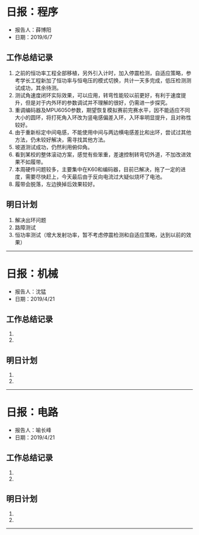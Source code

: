 # 日报：程序
* 报告人：薛博阳
* 日期：2019/6/7

## 工作总结记录

1. 之前的恒功率工程全部移植，另外引入计时，加入停震检测，自适应策略，参考学长工程新加了恒功率与恒电压的模式切换，共计一天多完成，低压检测测试成功，其余待测。
2. 测试角速度闭环实际效果，可以应用，转弯性能较以前更好，有利于速度提升，但是对于内外环的参数调试并不理解的很好，仍需进一步探究。
3. 重调编码器及MPU6050参数，期望恢复模拟赛前完赛水平，因不能适应不同大小的圆环，将打死角入环改为竖电感偏差入环，入环率明显提升，且对称性较好。
4. 由于重新标定中间电感，不能使用中间与两边横电感差比和出环，尝试过其他方法，仍未较好解决，需寻找其他方法。
5. 坡道测试成功，仍然利用俯仰角。
6. 看到某校的整体滚动方案，感觉有些笨重，差速控制转弯切外道，不加改进效果不如履带。
7. 本周硬件问题较多，主要集中在K60和编码器，目前已解决，拖了一定的进度，需要尽快赶上，今天最后由于反向电流过大疑似烧坏了电池。
8. 履带会脱落，左边换掉后效果较好。


## 明日计划

1. 解决出环问题
2. 路障测试
3. 恒功率测试（增大发射功率，暂不考虑停震检测和自适应策略，达到以前的效果）

-----------------------------------------------------


# 日报：机械
* 报告人：沈猛
* 日期：2019/4/21


## 工作总结记录

1. 
2. 


## 明日计划

1. 
2. 

-----------------------------------------------------


# 日报：电路
* 报告人：喻长峰
* 日期：2019/4/21


## 工作总结记录

1. 
2. 

## 明日计划

1. 
2. 

-----------------------------------------------------